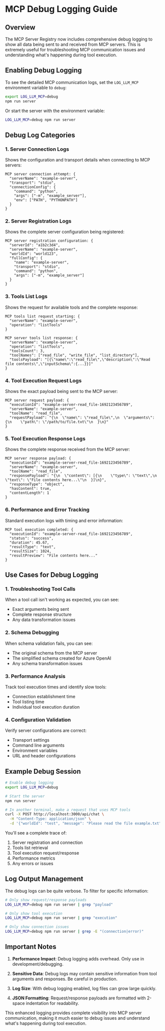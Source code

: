 # MCP Debug Logging Guide

## Overview

The MCP Server Registry now includes comprehensive debug logging to show all data being sent to and received from MCP servers. This is extremely useful for troubleshooting MCP communication issues and understanding what's happening during tool execution.

## Enabling Debug Logging

To see the detailed MCP communication logs, set the `LOG_LLM_MCP` environment variable to `debug`:

```bash
export LOG_LLM_MCP=debug
npm run server
```

Or start the server with the environment variable:

```bash
LOG_LLM_MCP=debug npm run server
```

## Debug Log Categories

### 1. Server Connection Logs
Shows the configuration and transport details when connecting to MCP servers:

```
MCP server connection attempt: {
  "serverName": "example-server",
  "transport": "stdio",
  "connectionConfig": {
    "command": "python",
    "args": ["-m", "example_server"],
    "env": ["PATH", "PYTHONPATH"]
  }
}
```

### 2. Server Registration Logs
Shows the complete server configuration being registered:

```
MCP server registration configuration: {
  "serverId": "a1b2c3d4",
  "serverName": "example-server",
  "worldId": "world123",
  "fullConfig": {
    "name": "example-server",
    "transport": "stdio",
    "command": "python",
    "args": ["-m", "example_server"]
  }
}
```

### 3. Tools List Logs
Shows the request for available tools and the complete response:

```
MCP tools list request starting: {
  "serverName": "example-server",
  "operation": "listTools"
}

MCP server tools list response: {
  "serverName": "example-server",
  "operation": "listTools",
  "toolsCount": 3,
  "toolNames": ["read_file", "write_file", "list_directory"],
  "toolsPayload": "[{\"name\":\"read_file\",\"description\":\"Read file contents\",\"inputSchema\":{...}}]"
}
```

### 4. Tool Execution Request Logs
Shows the exact payload being sent to the MCP server:

```
MCP server request payload: {
  "executionId": "example-server-read_file-1692123456789",
  "serverName": "example-server", 
  "toolName": "read_file",
  "requestPayload": "{\n  \"name\": \"read_file\",\n  \"arguments\": {\n    \"path\": \"/path/to/file.txt\"\n  }\n}"
}
```

### 5. Tool Execution Response Logs
Shows the complete response received from the MCP server:

```
MCP server response payload: {
  "executionId": "example-server-read_file-1692123456789",
  "serverName": "example-server",
  "toolName": "read_file", 
  "responsePayload": "{\n  \"content\": [{\n    \"type\": \"text\",\n    \"text\": \"File contents here...\"\n  }]\n}",
  "responseType": "object",
  "hasContent": true,
  "contentLength": 1
}
```

### 6. Performance and Error Tracking
Standard execution logs with timing and error information:

```
MCP tool execution completed: {
  "executionId": "example-server-read_file-1692123456789",
  "status": "success",
  "duration": 45.67,
  "resultType": "text",
  "resultSize": 1024,
  "resultPreview": "File contents here..."
}
```

## Use Cases for Debug Logging

### 1. Troubleshooting Tool Calls
When a tool call isn't working as expected, you can see:
- Exact arguments being sent
- Complete response structure 
- Any data transformation issues

### 2. Schema Debugging  
When schema validation fails, you can see:
- The original schema from the MCP server
- The simplified schema created for Azure OpenAI
- Any schema transformation issues

### 3. Performance Analysis
Track tool execution times and identify slow tools:
- Connection establishment time
- Tool listing time
- Individual tool execution duration

### 4. Configuration Validation
Verify server configurations are correct:
- Transport settings
- Command line arguments
- Environment variables
- URL and header configurations

## Example Debug Session

```bash
# Enable debug logging
export LOG_LLM_MCP=debug

# Start the server
npm run server

# In another terminal, make a request that uses MCP tools
curl -X POST http://localhost:3000/api/chat \
  -H "Content-Type: application/json" \
  -d '{"worldId": "test", "message": "Please read the file example.txt"}'
```

You'll see a complete trace of:
1. Server registration and connection
2. Tools list retrieval  
3. Tool execution request/response
4. Performance metrics
5. Any errors or issues

## Log Output Management

The debug logs can be quite verbose. To filter for specific information:

```bash
# Only show request/response payloads
LOG_LLM_MCP=debug npm run server | grep "payload"

# Only show tool execution
LOG_LLM_MCP=debug npm run server | grep "execution"

# Only show connection issues
LOG_LLM_MCP=debug npm run server | grep -E "(connection|error)"
```

## Important Notes

1. **Performance Impact**: Debug logging adds overhead. Only use in development/debugging.

2. **Sensitive Data**: Debug logs may contain sensitive information from tool arguments and responses. Be careful in production.

3. **Log Size**: With debug logging enabled, log files can grow large quickly.

4. **JSON Formatting**: Request/response payloads are formatted with 2-space indentation for readability.

This enhanced logging provides complete visibility into MCP server communication, making it much easier to debug issues and understand what's happening during tool execution.